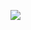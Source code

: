 ![](https://media.discordapp.net/attachments/726011643800059914/1185083237559697448/IMG_63461_3_41_1_-removebg-preview.png?ex=65aa0145&is=65978c45&hm=221a8442d92112acc2a764ddc6bc30b3081bc546de338561ca87f76159326c65&=&format=webp&quality=lossless&width=380&height=307)


